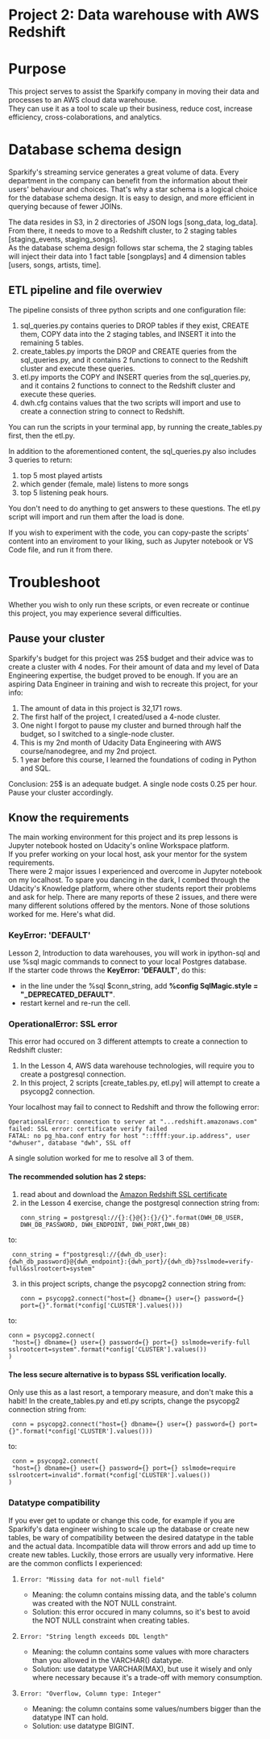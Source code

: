 # Project 2: Data warehouse with AWS Redshift


# Purpose

This project serves to assist the Sparkify company in moving their data and processes to an AWS cloud data warehouse.  
They can use it as a tool to scale up their business, reduce cost, increase efficiency, cross-colaborations, and analytics.


# Database schema design

Sparkify's streaming service generates a great volume of data. Every department in the company can benefit from the information about their users' behaviour and choices. That's why a star schema is a logical choice for the database schema design. It is easy to design, and more efficient in querying because of fewer JOINs.

The data resides in S3, in 2 directories of JSON logs [song_data, log_data].  
From there, it needs to move to a Redshift cluster, to 2 staging tables [staging_events, staging_songs].  
As the database schema design follows star schema, the 2 staging tables will inject their data into 1 fact table [songplays] and 4 dimension tables [users, songs, artists, time].  


## ETL pipeline and file overwiev

The pipeline consists of three python scripts and one configuration file:
1. sql_queries.py contains queries to DROP tables if they exist, CREATE them, COPY data into the 2 staging tables, and INSERT it into the remaining 5 tables. 
2. create_tables.py imports the DROP and CREATE queries from the sql_queries.py, and it contains 2 functions to connect to the Redshift cluster and execute these queries.
3. etl.py imports the COPY and INSERT queries from the sql_queries.py, and it contains 2 functions to connect to the Redshift cluster and execute these queries.
4. dwh.cfg contains values that the two scripts will import and use to create a connection string to connect to Redshift. 

You can run the scripts in your terminal app, by running the create_tables.py first, then the etl.py.

In addition to the aforementioned content, the sql_queries.py also includes 3 queries to return:
1. top 5 most played artists
2. which gender (female, male) listens to more songs
3. top 5 listening peak hours.

You don't need to do anything to get answers to these questions. The etl.py script will import and run them after the load is done.

If you wish to experiment with the code, you can copy-paste the scripts' content into an enviroment to your liking, such as Jupyter notebook or VS Code file, and run it from there.


# Troubleshoot

Whether you wish to only run these scripts, or even recreate or continue this project, you may experience several difficulties.  

## Pause your cluster

Sparkify's budget for this project was 25$ budget and their advice was to create a cluster with 4 nodes. For their amount of data and my level of Data Engineering expertise, the budget proved to be enough. If you are an aspiring Data Engineer in training and wish to recreate this project, for your info:
1. The amount of data in this project is 32,171 rows.
2. The first half of the project, I created/used a 4-node cluster.
3. One night I forgot to pause my cluster and burned through half the budget, so I switched to a single-node cluster.
4. This is my 2nd month of Udacity Data Engineering with AWS course/nanodegree, and my 2nd project.
5. 1 year before this course, I learned the foundations of coding in Python and SQL.

Conclusion: 25$ is an adequate budget. A single node costs 0.25 per hour. Pause your cluster accordingly.

## Know the requirements

The main working environment for this project and its prep lessons is Jupyter notebook hosted on Udacity's online Workspace platform.  
If you prefer working on your local host, ask your mentor for the system requirements.  
There were 2 major issues I experienced and overcome in Jupyter notebook on my localhost. To spare you dancing in the dark, I combed through the Udacity's Knowledge platform, where other students report their problems and ask for help. There are many reports of these 2 issues, and there were many different solutions offered by the mentors. None of those solutions worked for me. Here's what did.

### KeyError: 'DEFAULT'

Lesson 2, Introduction to data warehouses, you will work in ipython-sql and use %sql magic commands to connect to your local Postgres database.  
If the starter code throws the **KeyError: 'DEFAULT'**,  do this:
- in the line under the %sql $conn_string, add **%config SqlMagic.style = "_DEPRECATED_DEFAULT"**.
- restart kernel and re-run the cell.

### OperationalError: SSL error

This error had occured on 3 different attempts to create a connection to Redshift cluster:
1. In the Lesson 4, AWS data warehouse technologies, will require you to create a postgresql connection.
2. In this project, 2 scripts [create_tables.py, etl.py] will attempt to create a psycopg2 connection.

Your localhost may fail to connect to Redshift and throw the following error:
   ```
OperationalError: connection to server at "...redshift.amazonaws.com" failed: SSL error: certificate verify failed
FATAL: no pg_hba.conf entry for host "::ffff:your.ip.address", user "dwhuser", database "dwh", SSL off
   ```
A single solution worked for me to resolve all 3 of them.

#### The recommended solution has 2 steps:

1. read about and download the [Amazon Redshift SSL certificate](https://docs.aws.amazon.com/redshift/latest/mgmt/connecting-ssl-support.html)
2. in the Lesson 4 exercise, change the postgresql connection string from:
   ```
   conn_string = postgresql://{}:{}@{}:{}/{}".format(DWH_DB_USER, DWH_DB_PASSWORD, DWH_ENDPOINT, DWH_PORT,DWH_DB)
   ```
to:
   ```
    conn_string = f"postgresql://{dwh_db_user}:{dwh_db_password}@{dwh_endpoint}:{dwh_port}/{dwh_db}?sslmode=verify-full&sslrootcert=system"
   ```

3. in this project scripts, change the psycopg2 connection string from:
   ```
   conn = psycopg2.connect("host={} dbname={} user={} password={} port={}".format(*config['CLUSTER'].values()))
   ```
to:
   ```
   conn = psycopg2.connect(
    "host={} dbname={} user={} password={} port={} sslmode=verify-full sslrootcert=system".format(*config['CLUSTER'].values())
)
   ```

#### The less secure alternative is to bypass SSL verification locally.

Only use this as a last resort, a temporary measure, and don't make this a habit! In the create_tables.py and etl.py scripts, change the psycopg2 connection string from:
   ```
    conn = psycopg2.connect("host={} dbname={} user={} password={} port={}".format(*config['CLUSTER'].values()))
   ```
to:
   ```
    conn = psycopg2.connect(
    "host={} dbname={} user={} password={} port={} sslmode=require sslrootcert=invalid".format(*config['CLUSTER'].values())
)
   ```

### Datatype compatibility

If you ever get to update or change this code, for example if you are Sparkify's data engineer wishing to scale up the database or create new tables, be wary of compatibility between the desired datatype in the table and the actual data. Incompatible data will throw errors and add up time to create new tables. Luckily, those errors are usually very informative. Here are the common conflicts I experienced:

1. ```Error: "Missing data for not-null field"```
   - Meaning: the column contains missing data, and the table's column was created with the NOT NULL constraint.
   - Solution: this error occured in many columns, so it's best to avoid the NOT NULL constraint when creating tables.

2. ```Error: "String length exceeds DDL length"```
   - Meaning: the column contains some values with more characters than you allowed in the VARCHAR() datatype.
   - Solution: use datatype VARCHAR(MAX), but use it wisely and only where necessary because it's a trade-off with memory consumption.

3. ```Error: "Overflow, Column type: Integer"```
   - Meaning: the column contains some values/numbers bigger than the datatype INT can hold.
   - Solution: use datatype BIGINT.

